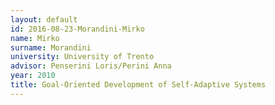 ```yaml
---
layout: default 
id: 2016-08-23-Morandini-Mirko
name: Mirko
surname: Morandini
university: University of Trento
advisor: Penserini Loris/Perini Anna
year: 2010
title: Goal-Oriented Development of Self-Adaptive Systems
---
```

